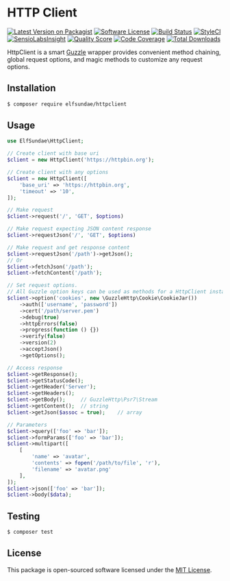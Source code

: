 # HTTP Client

[![Latest Version on Packagist](https://img.shields.io/packagist/v/elfsundae/httpclient.svg?style=flat-square)](https://packagist.org/packages/elfsundae/httpclient)
[![Software License](https://img.shields.io/badge/license-MIT-brightgreen.svg?style=flat-square)](LICENSE.md)
[![Build Status](https://img.shields.io/travis/ElfSundae/httpclient/master.svg?style=flat-square)](https://travis-ci.org/ElfSundae/httpclient)
[![StyleCI](https://styleci.io/repos/94341681/shield)](https://styleci.io/repos/94341681)
[![SensioLabsInsight](https://img.shields.io/sensiolabs/i/34b1d388-636b-4093-8ce6-1958fbd537e1.svg?style=flat-square)](https://insight.sensiolabs.com/projects/34b1d388-636b-4093-8ce6-1958fbd537e1)
[![Quality Score](https://img.shields.io/scrutinizer/g/ElfSundae/httpclient.svg?style=flat-square)](https://scrutinizer-ci.com/g/ElfSundae/httpclient)
[![Code Coverage](https://img.shields.io/scrutinizer/coverage/g/ElfSundae/httpclient/master.svg?style=flat-square)](https://scrutinizer-ci.com/g/ElfSundae/httpclient/?branch=master)
[![Total Downloads](https://img.shields.io/packagist/dt/elfsundae/httpclient.svg?style=flat-square)](https://packagist.org/packages/elfsundae/httpclient)

HttpClient is a smart [Guzzle](https://github.com/guzzle/guzzle) wrapper provides convenient method chaining, global request options, and magic methods to customize any request options.

## Installation

```sh
$ composer require elfsundae/httpclient
```

## Usage

```php
use ElfSundae\HttpClient;

// Create client with base uri
$client = new HttpClient('https://httpbin.org');

// Create client with any options
$client = new HttpClient([
    'base_uri' => 'https://httpbin.org',
    'timeout' => '10',
]);

// Make request
$client->request('/', 'GET', $options)

// Make request expecting JSON content response
$client->requestJson('/', 'GET', $options)

// Make request and get response content
$client->requestJson('/path')->getJson();
// Or
$client->fetchJson('/path');
$client->fetchContent('/path');

// Set request options.
// All Guzzle option keys can be used as methods for a HttpClient instance.
$client->option('cookies', new \GuzzleHttp\Cookie\CookieJar())
    ->auth(['username', 'password'])
    ->cert('/path/server.pem')
    ->debug(true)
    ->httpErrors(false)
    ->progress(function () {})
    ->verify(false)
    ->version(2)
    ->acceptJson()
    ->getOptions();

// Access response
$client->getResponse();
$client->getStatusCode();
$client->getHeader('Server');
$client->getHeaders();
$client->getBody();     // GuzzleHttp\Psr7\Stream
$client->getContent();  // string
$client->getJson($assoc = true);    // array

// Parameters
$client->query(['foo' => 'bar']);
$client->formParams(['foo' => 'bar']);
$client->multipart([
    [
        'name' => 'avatar',
        'contents' => fopen('/path/to/file', 'r'),
        'filename' => 'avatar.png'
    ],
]);
$client->json(['foo' => 'bar']);
$client->body($data);
```

## Testing

```sh
$ composer test
```

## License

This package is open-sourced software licensed under the [MIT License](LICENSE.md).
